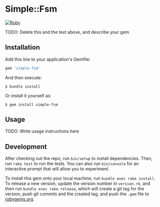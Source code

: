 # Simple::Fsm
[![Ruby](https://github.com/PIechik/simple-fsm/actions/workflows/main.yml/badge.svg)](https://github.com/PIechik/simple-fsm/actions/workflows/main.yml)

TODO: Delete this and the text above, and describe your gem

## Installation

Add this line to your application's Gemfile:

```ruby
gem 'simple-fsm'
```

And then execute:

    $ bundle install

Or install it yourself as:

    $ gem install simple-fsm

## Usage

TODO: Write usage instructions here

## Development

After checking out the repo, run `bin/setup` to install dependencies. Then, run `rake test` to run the tests. You can also run `bin/console` for an interactive prompt that will allow you to experiment.

To install this gem onto your local machine, run `bundle exec rake install`. To release a new version, update the version number in `version.rb`, and then run `bundle exec rake release`, which will create a git tag for the version, push git commits and the created tag, and push the `.gem` file to [rubygems.org](https://rubygems.org).